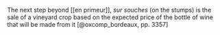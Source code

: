 The next step beyond [[en primeur]], *sur souches* (on the stumps) is the sale of a vineyard crop based on the expected price of the bottle of wine that will be made from it [@oxcomp_bordeaux, pp. 3357]